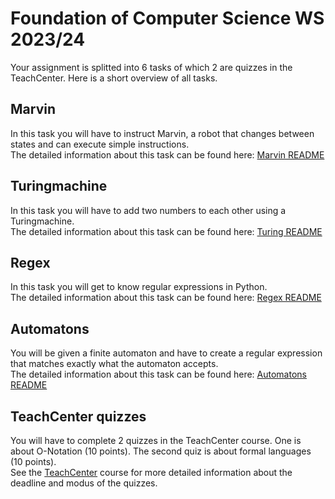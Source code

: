 # Foundation of Computer Science WS 2023/24

Your assignment is splitted into 6 tasks of which 2 are quizzes in the TeachCenter.
Here is a short overview of all tasks.

## Marvin

In this task you will have to instruct Marvin, a robot that changes between states and can execute simple instructions.<br />
The detailed information about this task can be found here: [Marvin README](marvin/README.md)

## Turingmachine

In this task you will have to add two numbers to each other using a Turingmachine.<br />
The detailed information about this task can be found here: [Turing README](turingmachine/README.md)

## Regex

In this task you will get to know regular expressions in Python.<br />
The detailed information about this task can be found here: [Regex README](regex/README.md)

## Automatons

You will be given a finite automaton and have to create a regular expression that matches exactly what the automaton accepts.<br />
The detailed information about this task can be found here: [Automatons README](automatons/README.md)

## TeachCenter quizzes

You will have to complete 2 quizzes in the TeachCenter course. One is about O-Notation (10 points). The second quiz is about formal languages (10 points).<br />
See the [TeachCenter](https://tc.tugraz.at/main/course/view.php?id=729) course for more detailed information about the deadline and modus of the quizzes.

